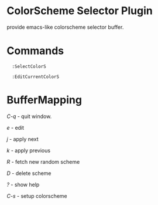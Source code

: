 
ColorScheme Selector Plugin
===========================
provide emacs-like colorscheme selector buffer.


Commands
========

      :SelectColorS  

      :EditCurrentColorS

BufferMapping
=============

*C-q*  - quit window.

*e*    - edit

*j*    - apply next

*k*    - apply previous

*R*    - fetch new random scheme

*D*    - delete scheme

*?*    - show help

*C-s*  - setup colorscheme

